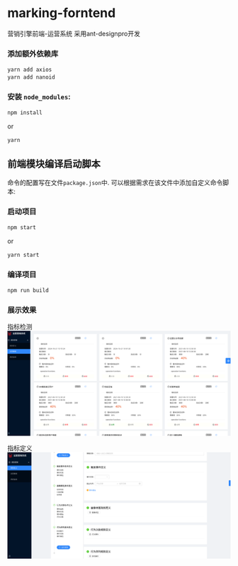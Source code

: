 # marking-forntend

营销引擎前端-运营系统 采用ant-designpro开发

### 添加额外依赖库

```bash
yarn add axios
yarn add nanoid
```

### 安装 `node_modules`:

```bash
npm install
```

or

```bash
yarn
```

## 前端模块编译启动脚本

命令的配置写在文件`package.json`中. 可以根据需求在该文件中添加自定义命令脚本:

### 启动项目

```bash
npm start
```

or

```bash
yarn start
```

### 编译项目

```bash
npm run build
```

### 展示效果

指标检测
![规则定义](public/111.jpg)

指标定义
![指标定义](public/333.jpg)




